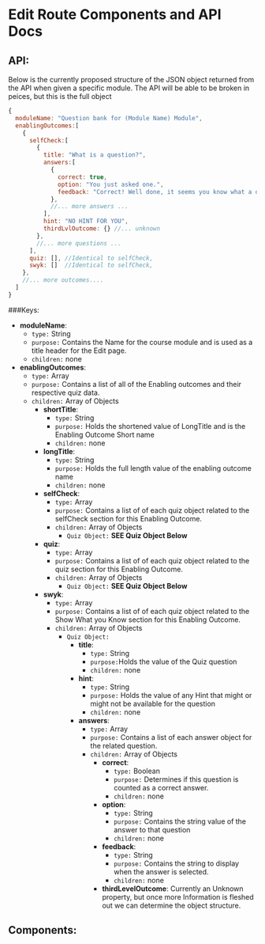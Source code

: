 # Edit Route Components and API Docs

## API:
Below is the currently proposed structure of the JSON object returned from the API when given
a specific module. The API will be able to be broken in peices, but this is the full object

```javascript
{
  moduleName: "Question bank for (Module Name) Module",
  enablingOutcomes:[
    {
      selfCheck:[
        {
          title: "What is a question?",
          answers:[
            {
              correct: true,
              option: "You just asked one.",
              feedback: "Correct! Well done, it seems you know what a question is"
            },
            //... more answers ...
          ],
          hint: "NO HINT FOR YOU",
          thirdLvlOutcome: {} //... unknown
        },
        //... more questions ...
      ],
      quiz: [], //Identical to selfCheck,
      swyk: []  //Identical to selfCheck,
    },
    //... more outcomes....
  ]
}
```
###Keys:
  * **moduleName**:
    * `type:` String
    * `purpose:` Contains the Name for the course module and is used as a title header for the Edit page.
    * `children:` none
  * **enablingOutcomes**:
    * `type:` Array
    * `purpose:` Contains a list of all of the Enabling outcomes and their respective quiz data.
    * `children:` Array of Objects
      * **shortTitle**:
        * `type:` String
        * `purpose:` Holds the shortened value of LongTitle and is the Enabling Outcome Short name
        * `children:` none
      * **longTitle**:
        * `type:`  String
        * `purpose:` Holds the full length value of the enabling outcome name
        * `children:` none
      * **selfCheck**:
        * `type:`  Array        
        * `purpose:` Contains a list of of each quiz object related to the selfCheck section for this Enabling Outcome.
        * `children:` Array of Objects
          * `Quiz Object:` **SEE Quiz Object Below**
      * **quiz**:
        * `type:`  Array
        * `purpose:` Contains a list of of each quiz object related to the quiz section for this Enabling Outcome.
        * `children:` Array of Objects
          * `Quiz Object:` **SEE Quiz Object Below**
      * **swyk**:
        * `type:`  Array
        * `purpose:` Contains a list of of each quiz object related to the Show What you Know section for this Enabling Outcome.
        * `children:` Array of Objects
          * `Quiz Object:`
            * **title**:  
              * `type:` String
              * `purpose:`Holds the value of the Quiz question
              * `children:` none
            * **hint**:
              * `type:` String
              * `purpose:` Holds the value of any Hint that might or might not be available for the question
              * `children:` none
            * **answers**:
              * `type:` Array
              * `purpose:` Contains a list of each answer object for the related question.
              * `children:` Array of Objects
                * **correct**:
                  * `type:` Boolean
                  * `purpose:` Determines if this question is counted as a correct answer.
                  * `children:` none
                * **option**:
                  * `type:` String
                  * `purpose:` Contains the string value of the answer to that question
                  * `children:` none
                * **feedback**:
                  * `type:` String
                  * `purpose:` Contains the string to display when the answer is selected.
                  * `children:` none
                * **thirdLevelOutcome**: Currently an Unknown property, but once more Information is fleshed out we can determine the object structure.
                            
## Components: